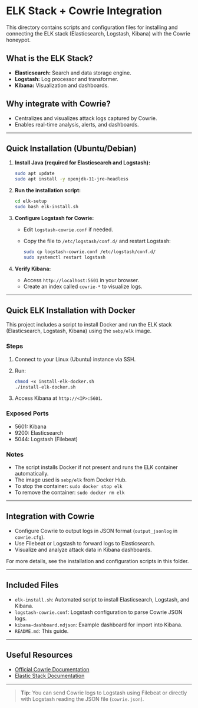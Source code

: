 # ELK Stack + Cowrie Integration

This directory contains scripts and configuration files for installing and connecting the ELK stack (Elasticsearch, Logstash, Kibana) with the Cowrie honeypot.

## What is the ELK Stack?

- **Elasticsearch:** Search and data storage engine.
- **Logstash:** Log processor and transformer.
- **Kibana:** Visualization and dashboards.

## Why integrate with Cowrie?

- Centralizes and visualizes attack logs captured by Cowrie.
- Enables real-time analysis, alerts, and dashboards.

---

## Quick Installation (Ubuntu/Debian)

1. **Install Java (required for Elasticsearch and Logstash):**

   ```bash
   sudo apt update
   sudo apt install -y openjdk-11-jre-headless
   ```

2. **Run the installation script:**

   ```bash
   cd elk-setup
   sudo bash elk-install.sh
   ```

3. **Configure Logstash for Cowrie:**
   - Edit `logstash-cowrie.conf` if needed.
   - Copy the file to `/etc/logstash/conf.d/` and restart Logstash:

     ```bash
     sudo cp logstash-cowrie.conf /etc/logstash/conf.d/
     sudo systemctl restart logstash
     ```

4. **Verify Kibana:**
   - Access `http://localhost:5601` in your browser.
   - Create an index called `cowrie-*` to visualize logs.

---

## Quick ELK Installation with Docker

This project includes a script to install Docker and run the ELK stack (Elasticsearch, Logstash, Kibana) using the `sebp/elk` image.

### Steps

1. Connect to your Linux (Ubuntu) instance via SSH.
2. Run:

   ```bash
   chmod +x install-elk-docker.sh
   ./install-elk-docker.sh
   ```

3. Access Kibana at `http://<IP>:5601`.

### Exposed Ports

- 5601: Kibana
- 9200: Elasticsearch
- 5044: Logstash (Filebeat)

### Notes

- The script installs Docker if not present and runs the ELK container automatically.
- The image used is `sebp/elk` from Docker Hub.
- To stop the container: `sudo docker stop elk`
- To remove the container: `sudo docker rm elk`

---

## Integration with Cowrie

- Configure Cowrie to output logs in JSON format (`output_jsonlog` in `cowrie.cfg`).
- Use Filebeat or Logstash to forward logs to Elasticsearch.
- Visualize and analyze attack data in Kibana dashboards.

For more details, see the installation and configuration scripts in this folder.

---

## Included Files

- `elk-install.sh`: Automated script to install Elasticsearch, Logstash, and Kibana.
- `logstash-cowrie.conf`: Logstash configuration to parse Cowrie JSON logs.
- `kibana-dashboard.ndjson`: Example dashboard for import into Kibana.
- `README.md`: This guide.

---

## Useful Resources

- [Official Cowrie Documentation](https://docs.cowrie.org/en/latest/)
- [Elastic Stack Documentation](https://www.elastic.co/guide/en/elastic-stack-get-started/current/get-started-elastic-stack.html)

---

> **Tip:** You can send Cowrie logs to Logstash using Filebeat or directly with Logstash reading the JSON file (`cowrie.json`).
